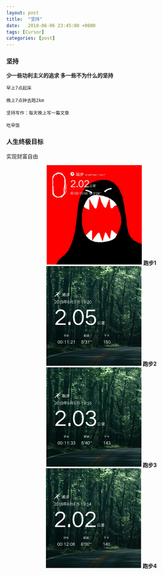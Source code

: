 ```yaml
---
layout: post
title:  "坚持"
date:   2018-06-06 23:45:00 +0800
tags: [Cursor]
categories: [post]
---
```


### 坚持
**少一些功利主义的追求 多一些不为什么的坚持**

    早上7点起床
    
    晚上7点钟去跑2km
    
    坚持写作：每天晚上写一篇文章
    
    吃早饭
    

### 人生终极目标
实现财富自由



<center>
<img src="https://github.com/Codeniu/Codeniu.github.io/raw/master/images/run1.png" width=50%" height="50%">
    <strong>跑步1</strong>
</center>

<center>
<img src="https://github.com/Codeniu/Codeniu.github.io/raw/master/images/run2.png" width=50%" height="50%">
    <strong>跑步2</strong>
</center>
                                                                                                          
<center>
<img src="https://github.com/Codeniu/Codeniu.github.io/raw/master/images/run3.png" width=50%" height="50%">
    <strong>跑步3</strong>
</center>
                                                                                                          
<center>
<img src="https://github.com/Codeniu/Codeniu.github.io/raw/master/images/run4.png" width=50%" height="50%">
    <strong>跑步4</strong>
</center>                                                                                                         
